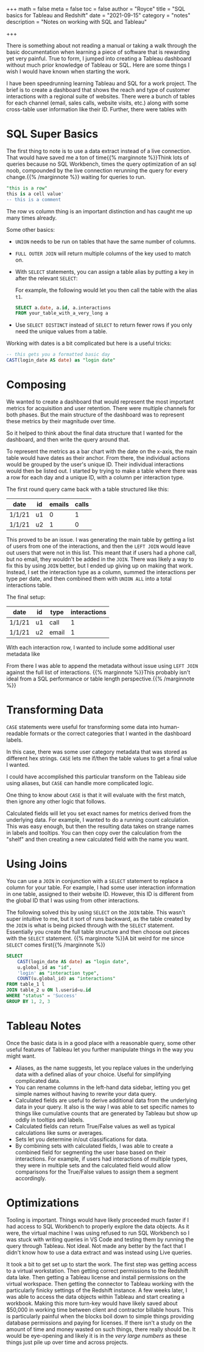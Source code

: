 +++
math = false 
meta = false
toc = false
author = "Royce"
title = "SQL basics for Tableau and Redshift"
date = "2021-09-15"
category = "notes"
description = "Notes on working with SQL and Tableau"

+++

There is something about not reading a manual or taking a walk through the basic documentation when learning a piece of software that is rewarding yet very painful. 
True to form, I jumped into creating a Tableau dashboard without much prior knowledge of Tableau or SQL. Here are some things I wish I would have known when starting the work.

<!--more-->


I have been speedrunning learning Tableau and SQL for a work project. The brief is to create a dashboard that shows the reach and type of customer interactions with a regional suite of websites. There were a bunch of tables for each channel (email, sales calls, website visits, etc.) along with some cross-table user information like their ID. Further, there were tables with 

# SQL Super Basics

The first thing to note is to use a data extract instead of a live connection. That would have saved me a ton of time{{% marginnote %}}Think lots of queries because no SQL Workbench, times the query optimization of an sql noob, compounded by the live connection rerunning the query for every change.{{% /marginnote %}} waiting for queries to run.

```sql
"this is a row"
this is a cell value'
-- this is a comment
```

The row vs column thing is an important distinction and has caught me up many times already.

Some other basics: 

- `UNION` needs to be run on tables that have the same number of columns.
- `FULL OUTER JOIN` will return multiple columns of the key used to match on.
- With `SELECT` statements, you can assign a table alias by putting a key in after the relevant `SELECT`:

    For example, the following would let you then call the table with the alias `t1`.

    ```sql
    SELECT a.date, a.id, a.interactions
    FROM your_table_with_a_very_long a
    ```
- Use `SELECT DISTINCT` instead of `SELECT` to return fewer rows if you only need the unique values from a table.

Working with dates is a bit complicated but here is a useful tricks: 

```sql
-- this gets you a formatted basic day
CAST(login_date AS date) as "login date"
```

# Composing

We wanted to create a dashboard that would represent the most important metrics for acquisition and user retention. There were multiple channels for both phases. But the main structure of the dashboard was to represent these metrics by their magnitude over time. 

So it helped to think about the final data structure that I wanted for the dashboard, and then write the query around that. 

To represent the metrics as a bar chart with the date on the x-axis, the main table would have dates as their anchor. From there, the individual actions would be grouped by the user's unique ID. Their individual interactions would then be listed out. I started by trying to make a table where there was a row for each day and a unique ID, with a column per interaction type. 

The first round query came back with a table structured like this: 

| date        | id          | emails    | calls        |
| ----------- | ----------- | -         | ----         |
| 1/1/21      | u1          | 0         | 1            |
| 1/1/21      | u2          | 1         | 0            |

This proved to be an issue. I was generating the main table by getting a list of users from one of the interactions, and then the `LEFT JOIN` would leave out users that were not in this list. This meant that if users had a phone call, but no email, they wouldn't be added in the `JOIN`. There was likely a way to fix this by using `JOIN` better, but I ended up giving up on making that work. Instead, I set the interaction type as a column, summed the interactions per type per date, and then combined them with `UNION ALL` into a total interactions table.

The final setup:

| date        | id          | type      | interactions |
| ----------- | ----------- | -         | ----         |
| 1/1/21      | u1          | call      | 1            |
| 1/1/21      | u2          | email     | 1            |


With each interaction row, I wanted to include some additional user metadata like 

From there I was able to append the metadata without issue using `LEFT JOIN` against the full list of interactions. {{% marginnote %}}This probably isn't ideal from a SQL performance or table length perspective.{{% /marginnote %}}

# Transforming Data

`CASE` statements were useful for transforming some data into human-readable formats or the correct categories that I wanted in the dashboard labels.

In this case, there was some user category metadata that was stored as different hex strings. `CASE` lets me if/then the table values to get a final value I wanted.

I could have accomplished this particular transform on the Tableau side using aliases, but `CASE` can handle more complicated logic. 

One thing to know about `CASE` is that it will evaluate with the first match, then ignore any other logic that follows.

Calculated fields will let you set exact names for metrics derived from the underlying data. For example, I wanted to do a running count calculation. This was easy enough, but then the resulting data takes on strange names in labels and tooltips. You can then copy over the calculation from the "shelf" and then creating a new calculated field with the name you want. 

# Using Joins

You can use a `JOIN` in conjunction with a `SELECT` statement to replace a column for your table. For example, I had some user interaction information in one table, assigned to their website ID. However, this ID is different from the global ID that I was using from other interactions. 

The following solved this by using `SELECT` on the `JOIN` table. This wasn't super intuitive to me, but it sort of runs backward, as the table created by the `JOIN` is what is being picked through with the `SELECT` statement. Essentially you create the full table structure and then choose out pieces with the `SELECT` statement. {{% marginnote %}}A bit weird for me since `SELECT` comes first{{% /marginnote %}}


```sql
SELECT
    CAST(login_date AS date) as "login date",
    u.global_id as "id",
    'login' as "interaction type",
    COUNT(u.global_id) as "interactions"
FROM table_1 l
JOIN table_2 u ON l.userid=u.id
WHERE "status" = 'Success'
GROUP BY 1, 2, 3
```

# Tableau Notes

Once the basic data is in a good place with a reasonable query, some other useful features of Tableau let you further manipulate things in the way you might want. 

- Aliases, as the name suggests, let you replace values in the underlying data with a defined alias of your choice. Useful for simplifying complicated data. 
- You can rename columns in the left-hand data sidebar, letting you get simple names without having to rewrite your data query. 
- Calculated fields are useful to derive additional data from the underlying data in your query. It also is the way I was able to set specific names to things like cumulative counts that are generated by Tableau but show up oddly in tooltips and labels. 
- Calculated fields can return True/False values as well as typical calculations like sums or averages. 
- Sets let you determine in/out classifications for data. 
- By combining sets with calculated fields, I was able to create a combined field for segmenting the user base based on their interactions. For example, if users had interactions of multiple types, they were in multiple sets and the calculated field would allow comparisons for the True/False values to assign them a segment accordingly.

# Optimizations

Tooling is important. Things would have likely proceeded much faster if I had access to SQL Workbench to properly explore the data objects. As it were, the virtual machine I was using refused to run SQL Workbench so I was stuck with writing queries in VS Code and testing them by running the query through Tableau. Not ideal. Not made any better by the fact that I didn't know how to use a data extract and was instead using Live queries.

It took a bit to get set up to start the work. The first step was getting access to a virtual workstation. Then getting correct permissions to the Redshift data lake. Then getting a Tableau license and install permissions on the virtual workspace. Then getting the connector to Tableau working with the particularly finicky settings of the Redshift instance. A few weeks later, I was able to access the data objects within Tableau and start creating a workbook. Making this more turn-key would have likely saved about $50,000 in working time between client and contractor billable hours. This is particularly painful when the blocks boil down to simple things providing database permissions and paying for licenses. If there isn't a study on the amount of time and money wasted on such things, there really should be. It would be eye-opening and likely it is in the _very large numbers_ as these things just pile up over time and across projects. 

